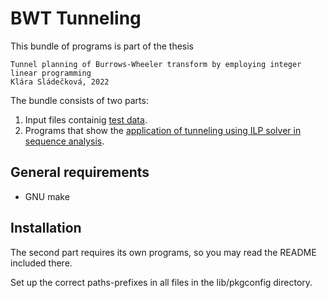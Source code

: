 # BWT Tunneling
This bundle of programs is part of the thesis

	Tunnel planning of Burrows-Wheeler transform by employing integer linear programming
	Klára Sládečková, 2022

The bundle consists of two parts:
1. Input files containig [test data](testdata/).
2. Programs that show the [application of tunneling using ILP solver in sequence analysis](seqana/).

## General requirements
- GNU make

## Installation
The second part requires its own programs, so you may read the README included there.

Set up the correct paths-prefixes in all files in the lib/pkgconfig directory.
